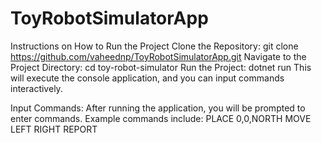 # ToyRobotSimulatorApp
Instructions on How to Run the Project
Clone the Repository:
git clone https://github.com/vaheednp/ToyRobotSimulatorApp.git
Navigate to the Project Directory:
cd toy-robot-simulator
Run the Project:
dotnet run
This will execute the console application, and you can input commands interactively.

Input Commands:
After running the application, you will be prompted to enter commands. Example commands include:
PLACE 0,0,NORTH
MOVE
LEFT
RIGHT
REPORT
